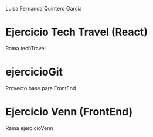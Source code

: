 Luisa Fernanda Quintero García

# Ejercicio Tech Travel (React)
Rama techTravel

# ejercicioGit
Proyecto base para FrontEnd

# Ejercicio Venn (FrontEnd)
Rama ejercicioVenn


